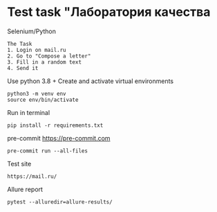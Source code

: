 # Test task "Лаборатория качества
Selenium/Python

```
The Task
1. Login on mail.ru
2. Go to "Compose a letter"
3. Fill in a random text
4. Send it
```

Use python 3.8 +
Create and activate virtual environments

```
python3 -m venv env
source env/bin/activate
```

Run in terminal

```
pip install -r requirements.txt
```

pre-commit https://pre-commit.com
```
pre-commit run --all-files
```

Test site
```
https://mail.ru/
```

Allure report
```
pytest --alluredir=allure-results/
```
